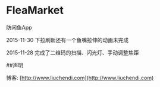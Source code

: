 # FleaMarket
防闲鱼App

2015-11-30   下拉刷新还有一个鱼嘴拉伸的动画未完成

2015-11-28   完成了二维码的扫描、闪光灯、手动调整焦距

##声明

博客: [http://www.liuchendi.com](http://www.liuchendi.com)




